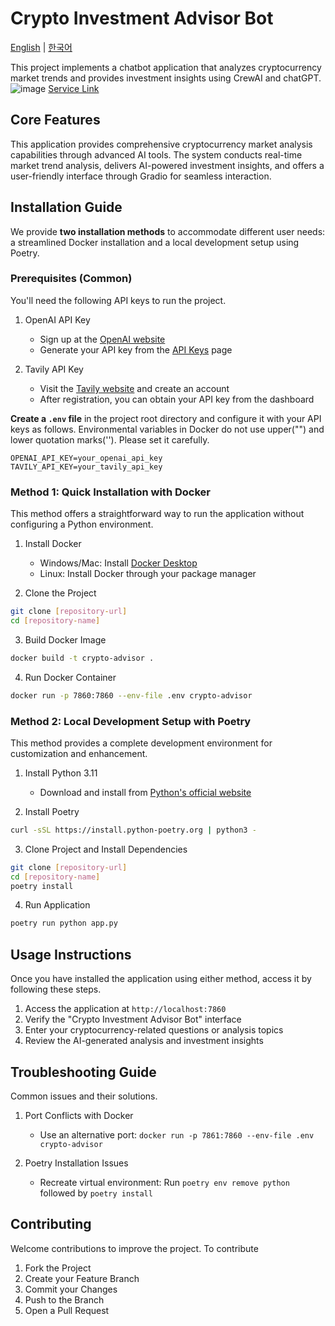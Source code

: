 # Crypto Investment Advisor Bot
[English](README_EN.md) | [한국어](README.md)

This project implements a chatbot application that analyzes cryptocurrency market trends and provides investment insights using CrewAI and chatGPT.
![image](https://github.com/user-attachments/assets/f8a7ede8-9dbb-4793-b8b3-003812f5c1b2)
[Service Link](https://huggingface.co/spaces/HANTAEK/cryptocurrency_analyst_chatbot)

## Core Features

This application provides comprehensive cryptocurrency market analysis capabilities through advanced AI tools. The system conducts real-time market trend analysis, delivers AI-powered investment insights, and offers a user-friendly interface through Gradio for seamless interaction.

## Installation Guide

We provide **two installation methods** to accommodate different user needs: a streamlined Docker installation and a local development setup using Poetry.

### Prerequisites (Common)

You'll need the following API keys to run the project.

1. OpenAI API Key
   - Sign up at the [OpenAI website](https://platform.openai.com/signup)
   - Generate your API key from the [API Keys](https://platform.openai.com/account/api-keys) page

2. Tavily API Key
   - Visit the [Tavily website](https://tavily.com/) and create an account
   - After registration, you can obtain your API key from the dashboard

**Create a `.env` file** in the project root directory and configure it with your API keys as follows.
Environmental variables in Docker do not use upper("") and lower quotation marks(''). Please set it carefully.

```env
OPENAI_API_KEY=your_openai_api_key
TAVILY_API_KEY=your_tavily_api_key
```

### **Method 1**: Quick Installation with Docker

This method offers a straightforward way to run the application without configuring a Python environment.

1. Install Docker
   - Windows/Mac: Install [Docker Desktop](https://www.docker.com/products/docker-desktop)
   - Linux: Install Docker through your package manager

2. Clone the Project
```bash
git clone [repository-url]
cd [repository-name]
```

3. Build Docker Image
```bash
docker build -t crypto-advisor .
```

4. Run Docker Container
```bash
docker run -p 7860:7860 --env-file .env crypto-advisor
```

### **Method 2**: Local Development Setup with Poetry

This method provides a complete development environment for customization and enhancement.

1. Install Python 3.11
   - Download and install from [Python's official website](https://www.python.org/downloads/)

2. Install Poetry
```bash
curl -sSL https://install.python-poetry.org | python3 -
```

3. Clone Project and Install Dependencies
```bash
git clone [repository-url]
cd [repository-name]
poetry install
```

4. Run Application
```bash
poetry run python app.py
```

## Usage Instructions

Once you have installed the application using either method, access it by following these steps.
1. Access the application at `http://localhost:7860`
2. Verify the "Crypto Investment Advisor Bot" interface
3. Enter your cryptocurrency-related questions or analysis topics
4. Review the AI-generated analysis and investment insights


## Troubleshooting Guide

Common issues and their solutions.

1. Port Conflicts with Docker
   - Use an alternative port: `docker run -p 7861:7860 --env-file .env crypto-advisor`

2. Poetry Installation Issues
   - Recreate virtual environment: Run `poetry env remove python` followed by `poetry install`

## Contributing

Welcome contributions to improve the project. To contribute

1. Fork the Project
2. Create your Feature Branch
3. Commit your Changes
4. Push to the Branch
5. Open a Pull Request

